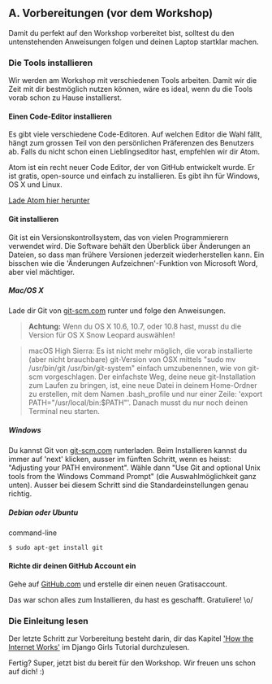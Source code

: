 ## A. Vorbereitungen (vor dem Workshop)

Damit du perfekt auf den Workshop vorbereitet bist, solltest du den untenstehenden Anweisungen folgen und deinen Laptop startklar machen.

### Die Tools installieren

Wir werden am Workshop mit verschiedenen Tools arbeiten. Damit wir die Zeit mit dir bestmöglich nutzen können, wäre es ideal, wenn du  die Tools vorab schon zu Hause installierst.

#### Einen Code-Editor installieren

Es gibt viele verschiedene Code-Editoren. Auf welchen Editor die Wahl fällt, hängt zum grossen Teil von den persönlichen Präferenzen des Benutzers ab. Falls du nicht schon einen Lieblingseditor hast, empfehlen wir dir Atom.

Atom ist ein recht neuer Code Editor, der von GitHub entwickelt wurde. Er ist gratis, open-source und einfach zu installieren. Es gibt ihn für Windows, OS X und Linux.

[Lade Atom hier herunter](https://atom.io/)

#### Git installieren

Git ist ein Versionskontrollsystem, das von vielen Programmierern verwendet wird. Die Software behält den Überblick über Änderungen an Dateien, so dass man frühere Versionen jederzeit wiederherstellen kann. Ein bisschen wie die 'Änderungen Aufzeichnen'-Funktion von Microsoft Word, aber viel mächtiger.

##### Mac/OS X
Lade dir Git von [git-scm.com](https://git-scm.com) runter und folge den Anweisungen.

> **Achtung:** Wenn du OS X 10.6, 10.7, oder 10.8 hast, musst du die Version für OS X Snow Leopard auswählen!

> macOS High Sierra: Es ist nicht mehr möglich, die vorab installierte (aber nicht brauchbare) git-Version von OSX mittels "sudo mv /usr/bin/git /usr/bin/git-system" einfach umzubenennen, wie von git-scm vorgeschlagen. Der einfachste Weg, deine neue git-Installation zum Laufen zu bringen, ist, eine neue Datei in deinem Home-Ordner zu erstellen, mit dem Namen .bash_profile und nur einer Zeile: 'export PATH="/usr/local/bin:$PATH"'. Danach musst du nur noch deinen Terminal neu starten.

##### Windows
Du kannst Git von [git-scm.com](https://git-scm.com) runterladen. Beim Installieren kannst du immer auf 'next' klicken, ausser im fünften Schritt, wenn es heisst: "Adjusting your PATH environment". Wähle dann "Use Git and optional Unix tools from the Windows Command Prompt" (die Auswahlmöglichkeit ganz unten). Ausser bei diesem Schritt sind die Standardeinstellungen genau richtig.

##### Debian oder Ubuntu

command-line

```
$ sudo apt-get install git
```
#### Richte dir deinen GitHub Account ein
Gehe auf [GitHub.com](https://GitHub.com) und erstelle dir einen neuen Gratisaccount.

Das war schon alles zum Installieren, du hast es geschafft. Gratuliere! \o/

### Die Einleitung lesen
Der letzte Schritt zur Vorbereitung besteht darin, dir das Kapitel ['How the Internet Works'](https://tutorial.djangogirls.org/en/how_the_internet_works/) im Django Girls Tutorial durchzulesen.

Fertig? Super, jetzt bist du bereit für den Workshop. Wir freuen uns schon auf dich! :)






